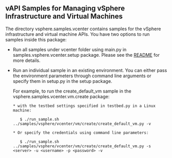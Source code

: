 ## vAPI Samples for Managing vSphere Infrastructure and Virtual Machines

The directory vsphere.samples.vcenter contains samples for the vSphere infrastructure and virtual machine APIs. You have two options to run samples inside this package:

* Run all samples under vcenter folder using main.py in samples.vsphere.vcenter.setup package. Please see the [README](../../../README.md#running-a-complex-sample) for more details.

* Run an individual sample in an existing environment. You can either pass the environment parameters through command line arguments or specify them in setup.py in the setup package.
 
   For example, to run the create_default_vm sample in the vsphere.samples.vcenter.vm.create package:

      * with the testbed settings specified in testbed.py in a Linux machine:

         $ ./run_sample.sh ../samples/vsphere/vcenter/vm/create/create_default_vm.py -v

      * Or specify the credentials using command line parameters:

         $ ./run_sample.sh ../samples/vsphere/vcenter/vm/create/create_default_vm.py -s <server> -u <username> -p <password> -v
